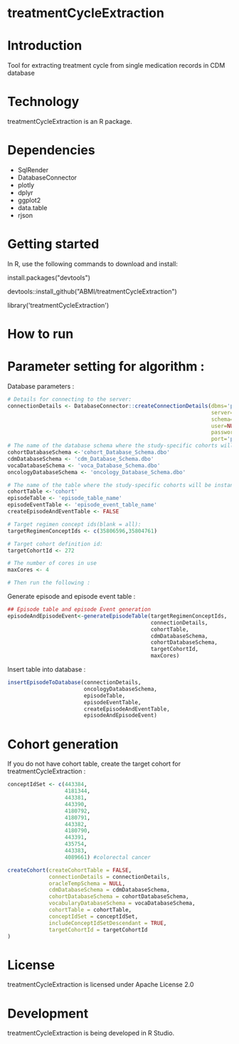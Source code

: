 # treatmentCycleExtraction

Introduction
==========
Tool for extracting treatment cycle from single medication records in CDM database

Technology
==========
treatmentCycleExtraction is an R package.

Dependencies
============
* SqlRender
* DatabaseConnector
* plotly
* dplyr
* ggplot2
* data.table
* rjson

Getting started
============
In R, use the following commands to download and install:

install.packages("devtools")

devtools::install_github("ABMI/treatmentCycleExtraction")

library('treatmentCycleExtraction')

How to run
============
# Parameter setting for algorithm :

Database parameters :
```r
# Details for connecting to the server:
connectionDetails <- DatabaseConnector::createConnectionDetails(dbms='pdw',
                                                                server=Sys.getenv("PDW_SERVER"),
                                                                schema='cdmDatabaseSchema',
                                                                user=NULL,
                                                                password=NULL,
                                                                port='port')
# The name of the database schema where the study-specific cohorts will be instantiated:
cohortDatabaseSchema <-'cohort_Database_Schema.dbo'
cdmDatabaseSchema <- 'cdm_Database_Schema.dbo'
vocaDatabaseSchema <- 'voca_Database_Schema.dbo'
oncologyDatabaseSchema <- 'oncology_Database_Schema.dbo'

# The name of the table where the study-specific cohorts will be instantiated:
cohortTable <-'cohort'
episodeTable <- 'episode_table_name'
episodeEventTable <- 'episode_event_table_name'
createEpisodeAndEventTable <- FALSE

# Target regimen concept ids(blank = all):
targetRegimenConceptIds <- c(35806596,35804761)

# Target cohort definition id:
targetCohortId <- 272

# The number of cores in use
maxCores <- 4

# Then run the following :
```
Generate episode and episode event table :
```r
## Episode table and episode Event generation
episodeAndEpisodeEvent<-generateEpisodeTable(targetRegimenConceptIds,
                                             connectionDetails,
                                             cohortTable,
                                             cdmDatabaseSchema,
                                             cohortDatabaseSchema,
                                             targetCohortId,
                                             maxCores)
```
Insert table into database :
```r
insertEpisodeToDatabase(connectionDetails,
                        oncologyDatabaseSchema,
                        episodeTable,
                        episodeEventTable,
                        createEpisodeAndEventTable,
                        episodeAndEpisodeEvent)
```

Cohort generation
============
If you do not have cohort table, create the target cohort for treatmentCycleExtraction :
```r
conceptIdSet <- c(443384,
                  4181344,
                  443381,
                  443390,
                  4180792,
                  4180791,
                  443382,
                  4180790,
                  443391,
                  435754,
                  443383,
                  4089661) #colorectal cancer

createCohort(createCohortTable = FALSE,
             connectionDetails = connectionDetails,
             oracleTempSchema = NULL,
             cdmDatabaseSchema = cdmDatabaseSchema,
             cohortDatabaseSchema = cohortDatabaseSchema,
             vocabularyDatabaseSchema = vocaDatabaseSchema,
             cohortTable = cohortTable,
             conceptIdSet = conceptIdSet,
             includeConceptIdSetDescendant = TRUE,
             targetCohortId = targetCohortId
)
```

License
=======
  treatmentCycleExtraction is licensed under Apache License 2.0

Development
===========
  treatmentCycleExtraction is being developed in R Studio.

